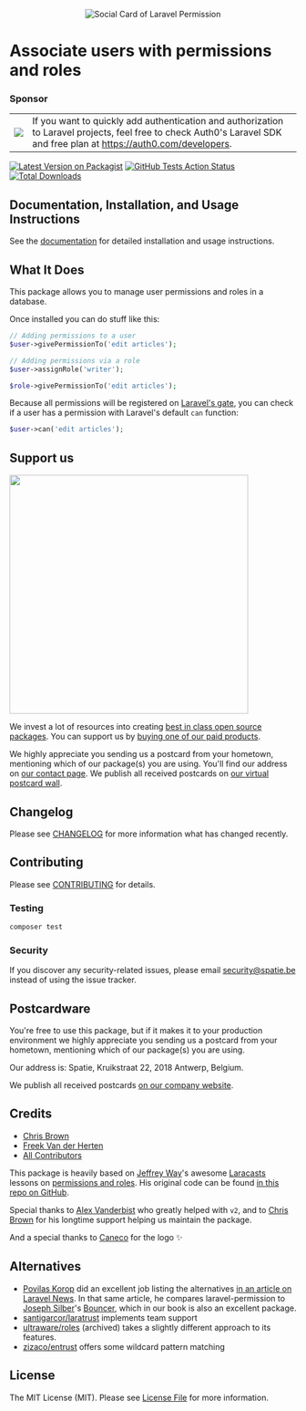 <p align="center"><img src="/art/socialcard.png" alt="Social Card of Laravel Permission"></p>

# Associate users with permissions and roles

### Sponsor

<table>
   <tr>
      <td><img src="https://user-images.githubusercontent.com/6287961/92889815-d64c3d80-f416-11ea-894a-b4de7e8f7eef.png"></td>
      <td>If you want to quickly add authentication and authorization to Laravel projects, feel free to check Auth0's Laravel SDK and free plan at <a href="https://auth0.com/developers?utm_source=GHsponsor&utm_medium=GHsponsor&utm_campaign=laravel-permission&utm_content=auth">https://auth0.com/developers</a>.</td>
   </tr>
</table>


[![Latest Version on Packagist](https://img.shields.io/packagist/v/spatie/laravel-permission.svg?style=flat-square)](https://packagist.org/packages/spatie/laravel-permission)
[![GitHub Tests Action Status](https://img.shields.io/github/actions/workflow/status/spatie/laravel-permission/run-tests-L8.yml?branch=main&label=Tests)](https://github.com/spatie/laravel-permission/actions?query=workflow%3ATests+branch%3Amain)
[![Total Downloads](https://img.shields.io/packagist/dt/spatie/laravel-permission.svg?style=flat-square)](https://packagist.org/packages/spatie/laravel-permission)

## Documentation, Installation, and Usage Instructions

See the [documentation](https://spatie.be/docs/laravel-permission/) for detailed installation and usage instructions.

## What It Does
This package allows you to manage user permissions and roles in a database.

Once installed you can do stuff like this:

```php
// Adding permissions to a user
$user->givePermissionTo('edit articles');

// Adding permissions via a role
$user->assignRole('writer');

$role->givePermissionTo('edit articles');
```

Because all permissions will be registered on [Laravel's gate](https://laravel.com/docs/authorization), you can check if a user has a permission with Laravel's default `can` function:

```php
$user->can('edit articles');
```

## Support us

[<img src="https://github-ads.s3.eu-central-1.amazonaws.com/laravel-permission.jpg?t=1" width="419px" />](https://spatie.be/github-ad-click/laravel-permission)

We invest a lot of resources into creating [best in class open source packages](https://spatie.be/open-source). You can support us by [buying one of our paid products](https://spatie.be/open-source/support-us).

We highly appreciate you sending us a postcard from your hometown, mentioning which of our package(s) you are using. You'll find our address on [our contact page](https://spatie.be/about-us). We publish all received postcards on [our virtual postcard wall](https://spatie.be/open-source/postcards).

## Changelog

Please see [CHANGELOG](CHANGELOG.md) for more information what has changed recently.

## Contributing

Please see [CONTRIBUTING](https://github.com/spatie/.github/blob/main/CONTRIBUTING.md) for details.

### Testing

``` bash
composer test
```

### Security

If you discover any security-related issues, please email [security@spatie.be](mailto:security@spatie.be) instead of using the issue tracker.

## Postcardware

You're free to use this package, but if it makes it to your production environment we highly appreciate you sending us a postcard from your hometown, mentioning which of our package(s) you are using.

Our address is: Spatie, Kruikstraat 22, 2018 Antwerp, Belgium.

We publish all received postcards [on our company website](https://spatie.be/en/opensource/postcards).

## Credits

- [Chris Brown](https://github.com/drbyte)
- [Freek Van der Herten](https://github.com/freekmurze)
- [All Contributors](../../contributors)

This package is heavily based on [Jeffrey Way](https://twitter.com/jeffrey_way)'s awesome [Laracasts](https://laracasts.com) lessons
on [permissions and roles](https://laracasts.com/series/whats-new-in-laravel-5-1/episodes/16). His original code
can be found [in this repo on GitHub](https://github.com/laracasts/laravel-5-roles-and-permissions-demo).

Special thanks to [Alex Vanderbist](https://github.com/AlexVanderbist) who greatly helped with `v2`, and to [Chris Brown](https://github.com/drbyte) for his longtime support  helping us maintain the package.

And a special thanks to [Caneco](https://twitter.com/caneco) for the logo ✨

## Alternatives

- [Povilas Korop](https://twitter.com/@povilaskorop) did an excellent job listing the alternatives [in an article on Laravel News](https://laravel-news.com/two-best-roles-permissions-packages). In that same article, he compares laravel-permission to [Joseph Silber](https://github.com/JosephSilber)'s [Bouncer]((https://github.com/JosephSilber/bouncer)), which in our book is also an excellent package.
- [santigarcor/laratrust](https://github.com/santigarcor/laratrust) implements team support
- [ultraware/roles](https://github.com/ultraware/roles) (archived) takes a slightly different approach to its features.
- [zizaco/entrust](https://github.com/zizaco/entrust) offers some wildcard pattern matching

## License

The MIT License (MIT). Please see [License File](LICENSE.md) for more information.
